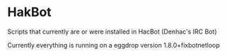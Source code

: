 HakBot
======

Scripts that currently are or were installed in HacBot (Denhac's IRC Bot)

Currently everything is running on a eggdrop version 1.8.0+fixbotnetloop
